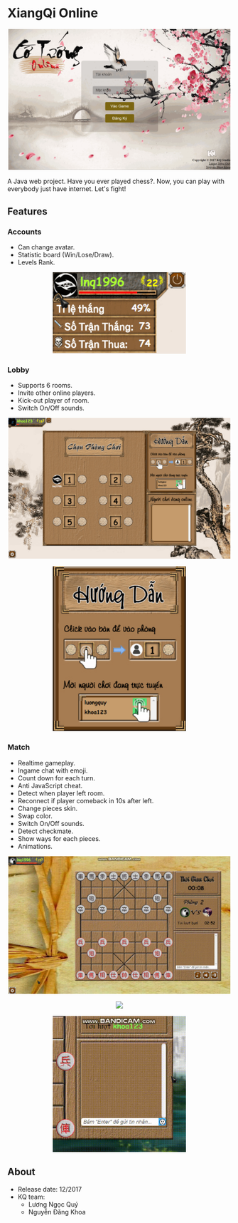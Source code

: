# XiangQi Online
<p align="center"><img src="\readme\xiangqi.gif" width="500px"/></p>
A Java web project. Have you ever played chess?. Now, you can play with everybody just have internet. Let's fight!

## Features
### Accounts
+ Can change avatar.
+ Statistic board (Win/Lose/Draw).
+ Levels Rank.

<p align="center"><img src="\readme\account.jpg" width="300px"/></p>

### Lobby
+ Supports 6 rooms.
+ Invite other online players.
+ Kick-out player of room.
+ Switch On/Off sounds.

<p align="center"><img src="\readme\room.gif" width="500px"/></p>
<p align="center"><img src="\web\images\roomList\empty.jpg" width="300px"/></p>

### Match
+ Realtime gameplay.
+ Ingame chat with emoji.
+ Count down for each turn.
+ Anti JavaScript cheat.
+ Detect when player left room.
+ Reconnect if player comeback in 10s after left.
+ Change pieces skin.
+ Swap color.
+ Switch On/Off sounds.
+ Detect checkmate.
+ Show ways for each pieces.
+ Animations.

<p align="center"><img src="\readme\gamesetting.gif" width="500px"/></p>
<p align="center"><img src="\readme\realtime.gif" width="500px"/></p>
<p align="center"><img src="\readme\chat.gif" width="300px"/></p>

## About
+ Release date: 12/2017
+ KQ team:
  - Lương Ngọc Quý
  - Nguyễn Đăng Khoa
